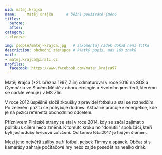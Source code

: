 ```yaml
---
uid: matej.krajca
name:     Matěj Krajča  	# běžně používáné jméno
titles:
  before: 
  after:
category:
- clenove

img: people/matej-krajca.jpg   # zakomentuj radek dokud není fotka
description: obchodní zástupce # kratký popis, max 160 znaků
mail:
- matej.krajca@pirati.cz
profiles:
  facebook: https://www.facebook.com/matej.krajca97
---
```


Matěj Krajča (*21. března 1997, Zlín) odmaturoval v roce 2016 na SOŠ a Gymnáziu ve Starém Městě z oboru ekologie a životního prostředí, kterému se nadále věnuje i v MS Zlín.

V roce 2012 úspěšně složil zkoušky z pravidel fotbalu a stal se rozhodčím. Po zeleném pažitu se pohybuje dodnes. Aktuálně pracuje v energetice, kde je na pozici referenta obchodního oddělení.

Příznivcem Pirátské strany se stal v roce 2014, kdy se začal zajímat o politiku s cílem něco změnit. K tomuto kroku ho "donutili" spolužáci, kteří byli jednoduše levicově založení. Od konce léta 2017 je hrdým členem.

Mezi jeho největší záliby patří fotbal, pejsek Timmy a spánek. Občas si s kamarády zahraje počítačové hry nebo zajde posedět na nealko drink.
